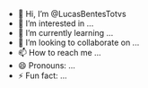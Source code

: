 - 👋 Hi, I’m @LucasBentesTotvs
- 👀 I’m interested in ...
- 🌱 I’m currently learning ...
- 💞️ I’m looking to collaborate on ...
- 📫 How to reach me ...
- 😄 Pronouns: ...
- ⚡ Fun fact: ...

<!---
LucasBentesTotvs/LucasBentesTotvs is a ✨ special ✨ repository because its `README.md` (this file) appears on your GitHub profile.
You can click the Preview link to take a look at your changes.
--->

